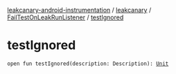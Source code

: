 [leakcanary-android-instrumentation](../../index.md) / [leakcanary](../index.md) / [FailTestOnLeakRunListener](index.md) / [testIgnored](./test-ignored.md)

# testIgnored

`open fun testIgnored(description: Description): `[`Unit`](https://kotlinlang.org/api/latest/jvm/stdlib/kotlin/-unit/index.html)